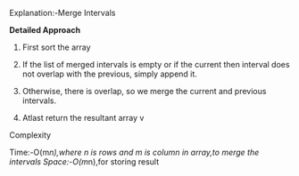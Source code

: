 Explanation:-Merge Intervals

**Detailed Approach**

1. First sort the array

2. If the list of merged intervals is empty or if the current then interval does not overlap with the previous, simply append it.

3. Otherwise, there is overlap, so we merge the current and previous intervals.

4. Atlast return the resultant array v

Complexity

Time:-O(m*n),where n is rows and m is column in array,to merge the intervals
Space:-O(m*n),for storing result 